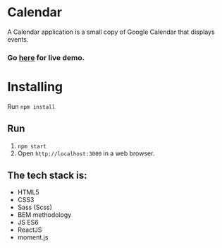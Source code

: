 # Calendar

A Calendar application is a small copy of Google Calendar that displays events.

### Go **[here](https://clever-ritchie-18867d.netlify.app/)** for live demo.

# Installing

Run `npm install`

## Run

1. `npm start`
2. Open `http://localhost:3000` in a web browser.

## The tech stack is:
+ HTML5
+ CSS3
+ Sass (Scss)
+ BEM methodology
+ JS ES6
+ ReactJS
+ moment.js
